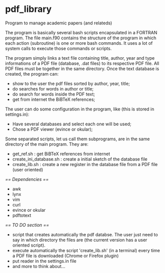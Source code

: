 # pdf_library
Program to manage academic papers (and relateds) 

The program is basically several bash scripts encapsulated in a FORTRAN program. 
The file main.f90 contains the structure of the program in which each action (subroutine) is one or more bash commands. It uses a lot of system calls to execute those commands or scripts.

The program simply links a text file containing title, author, year and type informations of a PDF file (database, .dat files) to its respective PDF file.
All PDF files must be together in the same directory.
Once the text database is created, the program can:
* show to the user the pdf files sorted by author, year, title;
* do searches for words in author or title;
* do search for words inside the PDF text;
* get from internet the BiBTeX references;

The user can do some configuration in the program, like (this is stored in settings.in):
* Have several databases and select each one will be used;
* Chose a PDF viewer (evince or okular);

Some separated scripts, let us call them subprograms, are in the same directory of the main program. They are:
* get_ref.sh				: get BiBTeX references from internet 
* create_ini_database.sh	: create a initial sketch of the database file 
* create_lib.sh				: create a new register in the database file from a PDF file (user oriented)

*== Dependencies ==*
* awk
* lynx
* vim
* curl
* evince or okular
* pdftotext

*== TO DO section ==*
- script that creates automatically the pdf databse. The user just need to say in which directory the files are (the current version has a user oriented script).
- execute automatically the script 'create_lib.sh' (in a terminal) every time a PDF file is downloaded (Chrome or Firefox plugin)
- put reader in the settings.in file
- and more to think about...
